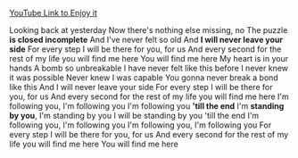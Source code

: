 [YouTube Link to Enjoy it](https://www.youtube.com/watch?v=URA023bK5bI)

Looking back at yesterday
Now there's nothing else missing, no
The puzzle **is closed incomplete**
And I've never felt so old
And **I will never leave your side**
For every step I will be there for you, for us
And every second for the rest of my life you will find me here
You will find me here
My heart is in your hands
A bomb so unbreakable
I have never felt like this before
I never knew it was possible
Never knew I was capable
You gonna never break a bond like this
And I will never leave your side
For every step I will be there for you, for us
And every second for the rest of my life you will find me here
I'm following you, I'm following you
I'm following you **'till the end**
I'm **standing by you**, I'm standing by you
I will be standing by you 'till the end
I'm following you, I'm following you
I'm following you, I'm following you
For every step I will be there for you, for us
And every second for the rest of my life you will find me here
You will find me here